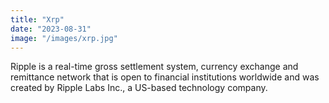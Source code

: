 ```yaml
---
title: "Xrp"
date: "2023-08-31"
image: "/images/xrp.jpg"
---
```



Ripple is a real-time gross settlement system, currency exchange and remittance network that is open to financial institutions worldwide and was created by Ripple Labs Inc., a US-based technology company.